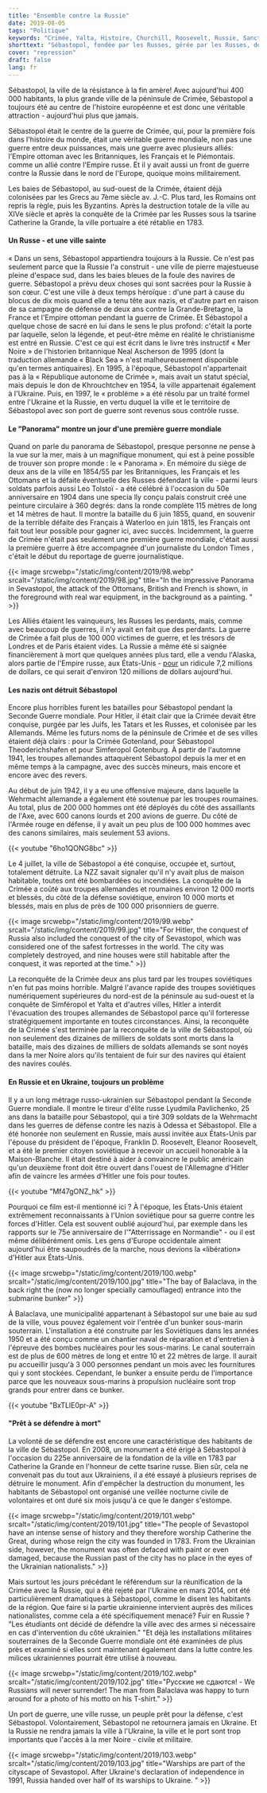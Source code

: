 ```yaml
---
title: "Ensemble contre la Russie"
date: 2019-08-05
tags: "Politique"
keywords: "Crimée, Yalta, Histoire, Churchill, Roosevelt, Russie, Sanctions, OTAN, Uranium Munition, Kosovo, Serbie, Sébastopol, Balaclava"
shorttext: "Sébastopol, fondée par les Russes, gérée par les Russes, défendue par les Russes."
cover: "repression"
draft: false
lang: fr
---
```


Sébastopol, la ville de la résistance à la fin amère! Avec aujourd'hui 400 000 habitants, la plus grande ville de la péninsule de Crimée, Sébastopol a toujours été au centre de l'histoire européenne et est donc une véritable attraction - aujourd'hui plus que jamais.

Sébastopol était le centre de la guerre de Crimée, qui, pour la première fois dans l'histoire du monde, était une véritable guerre mondiale, non pas une guerre entre deux puissances, mais une guerre avec plusieurs alliés: l'Empire ottoman avec les Britanniques, les Français et le Piémontais. comme un allié contre l'Empire russe. Et il y avait aussi un front de guerre contre la Russie dans le nord de l'Europe, quoique moins militairement.

Les baies de Sébastopol, au sud-ouest de la Crimée, étaient déjà colonisées par les Grecs au 7ème siècle av. J.-C. Plus tard, les Romains ont repris la règle, puis les Byzantins. Après la destruction totale de la ville au XIVe siècle et après la conquête de la Crimée par les Russes sous la tsarine Catherine la Grande, la ville portuaire a été rétablie en 1783.

#### Un Russe - et une ville sainte

« Dans un sens, Sébastopol appartiendra toujours à la Russie. Ce n'est pas seulement parce que la Russie l'a construit - une ville de pierre majestueuse pleine d'espace sud, dans les baies bleues de la foule des navires de guerre. Sébastopol a prévu deux choses qui sont sacrées pour la Russie à son cœur. C'est une ville à deux temps héroïque : d'une part à cause du blocus de dix mois quand elle a tenu tête aux nazis, et d'autre part en raison de sa campagne de défense de deux ans contre la Grande-Bretagne, la France et l'Empire ottoman pendant la guerre de Crimée. Et Sébastopol a quelque chose de sacré en lui dans le sens le plus profond: c'était la porte par laquelle, selon la légende, et peut-être même en réalité le christianisme est entré en Russie. C'est ce qui est écrit dans le livre très instructif « Mer Noire » de l'historien britannique Neal Ascherson de 1995 (dont la traduction allemande « Black Sea » n'est malheureusement disponible qu'en termes antiquaires). En 1995, à l'époque, Sébastopol n'appartenait pas à la « République autonome de Crimée », mais avait un statut spécial, mais depuis le don de Khrouchtchev en 1954, la ville appartenait également à l'Ukraine. Puis, en 1997, le « problème » a été résolu par un traité formel entre l'Ukraine et la Russie, en vertu duquel la ville et le territoire de Sébastopol avec son port de guerre sont revenus sous contrôle russe.

#### Le "Panorama" montre un jour d'une première guerre mondiale

Quand on parle du panorama de Sébastopol, presque personne ne pense à la vue sur la mer, mais à un magnifique monument, qui est à peine possible de trouver son propre monde : le « Panorama ». En mémoire du siège de deux ans de la ville en 1854/55 par les Britanniques, les Français et les Ottomans et la défaite éventuelle des Russes défendant la ville - parmi leurs soldats parfois aussi Leo Tolstoï - a été célébré à l'occasion du 50e anniversaire en 1904 dans une specia lly conçu palais construit créé une peinture circulaire à 360 degrés: dans la ronde complète 115 mètres de long et 14 mètres de haut. Il montre la bataille du 6 juin 1855, quand, en souvenir de la terrible défaite des Français à Waterloo en juin 1815, les Français ont fait tout leur possible pour gagner ici, avec succès. Incidemment, la guerre de Crimée n'était pas seulement une première guerre mondiale, c'était aussi la première guerre à être accompagnée d'un journaliste du London Times , c'était le début du reportage de guerre journalistique.

{{< image srcwebp="/static/img/content/2019/98.webp" srcalt="/static/img/content/2019/98.jpg" title="In the impressive Panorama in Sevastopol, the attack of the Ottomans, British and French is shown, in the foreground with real war equipment, in the background as a painting. " >}}

Les Alliés étaient les vainqueurs, les Russes les perdants, mais, comme avec beaucoup de guerres, il n'y avait en fait que des perdants. La guerre de Crimée a fait plus de 100 000 victimes de guerre, et les trésors de Londres et de Paris étaient vides. La Russie a même été si saignée financièrement à mort que quelques années plus tard, elle a vendu l'Alaska, alors partie de l'Empire russe, aux États-Unis - [pour](https://www.rbth.com/arts/2014/04/20/why_did_russia_sell_alaska_to_the_united_states_36061.html "Why did Russia sell Alaska to the United States?") un ridicule 7,2 millions de dollars, ce qui serait d'environ 120 millions de dollars aujourd'hui.

#### Les nazis ont détruit Sébastopol

Encore plus horribles furent les batailles pour Sébastopol pendant la Seconde Guerre mondiale. Pour Hitler, il était clair que la Crimée devait être conquise, purgée par les Juifs, les Tatars et les Russes, et colonisée par les Allemands. Même les futurs noms de la péninsule de Crimée et de ses villes étaient déjà clairs : pour la Crimée Gotenland, pour Sébastopol Theoderichshafen et pour Simferopol Gotenburg. À partir de l'automne 1941, les troupes allemandes attaquèrent Sébastopol depuis la mer et en même temps à la campagne, avec des succès mineurs, mais encore et encore avec des revers.

Au début de juin 1942, il y a eu une offensive majeure, dans laquelle la Wehrmacht allemande a également été soutenue par les troupes roumaines. Au total, plus de 200 000 hommes ont été déployés du côté des assaillants de l'Axe, avec 600 canons lourds et 200 avions de guerre. Du côté de l'Armée rouge en défense, il y avait un peu plus de 100 000 hommes avec des canons similaires, mais seulement 53 avions.

{{< youtube "6ho1QONG8bc" >}}

Le 4 juillet, la ville de Sébastopol a été conquise, occupée et, surtout, totalement détruite. La NZZ savait signaler qu'il n'y avait plus de maison habitable, toutes ont été bombardées ou incendiées. La conquête de la Crimée a coûté aux troupes allemandes et roumaines environ 12 000 morts et blessés, du côté de la défense soviétique, environ 10 000 morts et blessés, mais en plus de près de 100 000 prisonniers de guerre.

{{< image srcwebp="/static/img/content/2019/99.webp" srcalt="/static/img/content/2019/99.jpg" title="For Hitler, the conquest of Russia also included the conquest of the city of Sevastopol, which was considered one of the safest fortresses in the world. The city was completely destroyed, and nine houses were still habitable after the conquest, it was reported at the time." >}}

La reconquête de la Crimée deux ans plus tard par les troupes soviétiques n'en fut pas moins horrible. Malgré l'avance rapide des troupes soviétiques numériquement supérieures du nord-est de la péninsule au sud-ouest et la conquête de Simféropol et Yalta et d'autres villes, Hitler a interdit l'évacuation des troupes allemandes de Sébastopol parce qu'il forteresse stratégiquement importante en toutes circonstances. Ainsi, la reconquête de la Crimée s'est terminée par la reconquête de la ville de Sébastopol, où non seulement des dizaines de milliers de soldats sont morts dans la bataille, mais des dizaines de milliers de soldats allemands se sont noyés dans la mer Noire alors qu'ils tentaient de fuir sur des navires qui étaient des navires coulés.

#### En Russie et en Ukraine, toujours un problème

Il y a un long métrage russo-ukrainien sur Sébastopol pendant la Seconde Guerre mondiale. Il montre le tireur d'élite russe Lyudmila Pavlichenko, 25 ans dans la bataille pour Sébastopol, qui a tiré 309 soldats de la Wehrmacht dans les guerres de défense contre les nazis à Odessa et Sébastopol. Elle a été honorée non seulement en Russie, mais aussi invitée aux États-Unis par l'épouse du président de l'époque, Franklin D. Roosevelt, Eleanor Roosevelt, et a été le premier citoyen soviétique à recevoir un accueil honorable à la Maison-Blanche. Il était destiné à aider à convaincre le public américain qu'un deuxième front doit être ouvert dans l'ouest de l'Allemagne d'Hitler afin de vaincre les armées d'Hitler une fois pour toutes.

{{< youtube "Mf47gONZ_hk" >}}

Pourquoi ce film est-il mentionné ici ? À l'époque, les États-Unis étaient extrêmement reconnaissants à l'Union soviétique pour sa guerre contre les forces d'Hitler. Cela est souvent oublié aujourd'hui, par exemple dans les rapports sur le 75e anniversaire de l'"Atterrissage en Normandie" - ou il est même délibérément omis. Les gens d'Europe occidentale aiment aujourd'hui être saupoudrés de la marche, nous devions la «libération» d'Hitler aux États-Unis.

{{< image srcwebp="/static/img/content/2019/100.webp" srcalt="/static/img/content/2019/100.jpg" title="The bay of Balaclava, in the back right the (now no longer specially camouflaged) entrance into the submarine bunker" >}}

À Balaclava, une municipalité appartenant à Sébastopol sur une baie au sud de la ville, vous pouvez également voir l'entrée d'un bunker sous-marin souterrain. L'installation a été construite par les Soviétiques dans les années 1950 et a été conçu comme un chantier naval de réparation et d'entretien à l'épreuve des bombes nucléaires pour les sous-marins. Le canal souterrain est de plus de 600 mètres de long et entre 10 et 22 mètres de large. Il aurait pu accueillir jusqu'à 3 000 personnes pendant un mois avec les fournitures qui y sont stockées. Cependant, le bunker a ensuite perdu de l'importance parce que les nouveaux sous-marins à propulsion nucléaire sont trop grands pour entrer dans ce bunker.

{{< youtube "BxTLlE0pr-A" >}}

#### "Prêt à se défendre à mort"

La volonté de se défendre est encore une caractéristique des habitants de la ville de Sébastopol. En 2008, un monument a été érigé à Sébastopol à l'occasion du 225e anniversaire de la fondation de la ville en 1783 par Catherine la Grande en l'honneur de cette tsarine russe. Bien sûr, cela ne convenait pas du tout aux Ukrainiens, il a été essayé à plusieurs reprises de détruire le monument. Afin d'empêcher la destruction du monument, les habitants de Sébastopol ont organisé une veillée nocturne civile de volontaires et ont duré six mois jusqu'à ce que le danger s'estompe.

{{< image srcwebp="/static/img/content/2019/101.webp" srcalt="/static/img/content/2019/101.jpg" title="The people of Sevastopol have an intense sense of history and they therefore worship Catherine the Great, during whose reign the city was founded in 1783. From the Ukrainian side, however, the monument was often defaced with paint or even damaged, because the Russian past of the city has no place in the eyes of the Ukrainian nationalists." >}}

Mais surtout les jours précédant le référendum sur la réunification de la Crimée avec la Russie, qui a été rejeté par l'Ukraine en mars 2014, ont été particulièrement dramatiques à Sébastopol, comme le disent les habitants de la région. Que faire si la partie ukrainienne intervient auprès des milices nationalistes, comme cela a été spécifiquement menacé? Fuir en Russie ? "Les étudiants ont décidé de défendre la ville avec des armes si nécessaire en cas d'intervention du côté ukrainien." "Et déjà les installations militaires souterraines de la Seconde Guerre mondiale ont été examinées de plus près et examiné si elles sont maintenant également dans la lutte contre les milices ukrainiennes pourrait être utilisé à nouveau.

{{< image srcwebp="/static/img/content/2019/102.webp" srcalt="/static/img/content/2019/102.jpg" title="Русские не сдаются! - We Russians will never surrender! The man from Balaclava was happy to turn around for a photo of his motto on his T-shirt." >}}

Un port de guerre, une ville russe, un peuple prêt pour la défense, c'est Sébastopol. Volontairement, Sébastopol ne retournera jamais en Ukraine. Et la Russie ne rendra jamais la ville à l'Ukraine, la ville et le port sont trop importants que l'accès à la mer Noire - civile et militaire.

{{< image srcwebp="/static/img/content/2019/103.webp" srcalt="/static/img/content/2019/103.jpg" title="Warships are part of the cityscape of Sevastopol. After Ukraine's declaration of independence in 1991, Russia handed over half of its warships to Ukraine. " >}}
